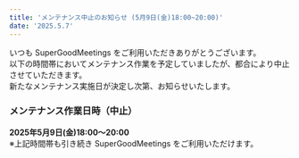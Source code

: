 ```yaml
---
title: 'メンテナンス中止のお知らせ (5月9日(金)18:00~20:00)'
date: '2025.5.7'
---
```


いつも SuperGoodMeetings をご利用いただきありがとうございます。<br>
以下の時間帯においてメンテナンス作業を予定していましたが、都合により中止させていただきます。<br>
新たなメンテナンス実施日が決定し次第、お知らせいたします。

### メンテナンス作業日時（中止）
**2025年5月9日(金)18:00～20:00**<br>
※上記時間帯も引き続き SuperGoodMeetings をご利用いただけます。
